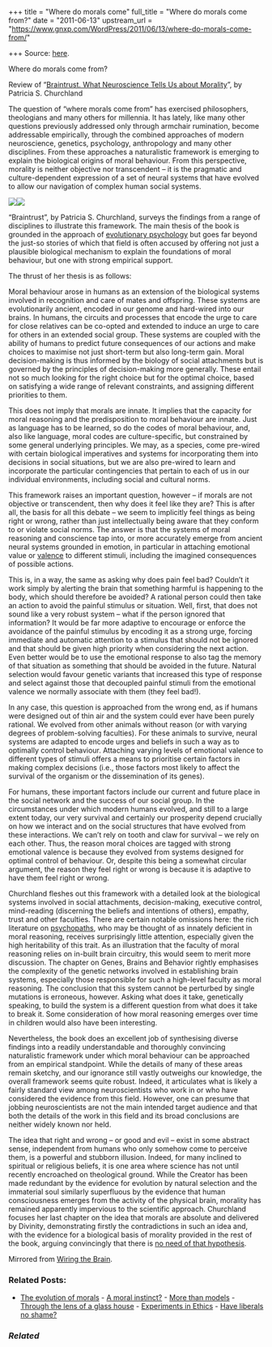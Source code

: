 +++
title = "Where do morals come"
full_title = "Where do morals come from?"
date = "2011-06-13"
upstream_url = "https://www.gnxp.com/WordPress/2011/06/13/where-do-morals-come-from/"

+++
Source: [here](https://www.gnxp.com/WordPress/2011/06/13/where-do-morals-come-from/).

Where do morals come from?

Review of “[Braintrust. What Neuroscience Tells Us about Morality](https://www.amazon.com/Braintrust-Publisher-Princeton-University-Press/dp/B004UVV8FG)”, by Patricia S. Churchland

The question of “where morals come from” has exercised philosophers, theologians and many others for millennia. It has lately, like many other questions previously addressed only through armchair rumination, become addressable empirically, through the combined approaches of modern neuroscience, genetics, psychology, anthropology and many other disciplines. From these approaches a naturalistic framework is emerging to explain the biological origins of moral behaviour. From this perspective, morality is neither objective nor transcendent – it is the pragmatic and culture-dependent expression of a set of neural systems that have evolved to allow our navigation of complex human social systems.



[![](https://i0.wp.com/4.bp.blogspot.com/-7pv7-DwgcK0/TfYec9_orcI/AAAAAAAAAI8/5vBlyB-uLLA/s320/homer-angel-deveil.png?w=640)![](https://i0.wp.com/4.bp.blogspot.com/-7pv7-DwgcK0/TfYec9_orcI/AAAAAAAAAI8/5vBlyB-uLLA/s320/homer-angel-deveil.png?w=640)](https://i0.wp.com/4.bp.blogspot.com/-7pv7-DwgcK0/TfYec9_orcI/AAAAAAAAAI8/5vBlyB-uLLA/s1600/homer-angel-deveil.png)

“Braintrust”, by Patricia S. Churchland, surveys the findings from a range of disciplines to illustrate this framework. The main thesis of the book is grounded in the approach of [evolutionary psychology](https://en.wikipedia.org/wiki/Evolutionary_psychology) but goes far beyond the just-so stories of which that field is often accused by offering not just a plausible biological mechanism to explain the foundations of moral behaviour, but one with strong empirical support.

The thrust of her thesis is as follows:

Moral behaviour arose in humans as an extension of the biological systems involved in recognition and care of mates and offspring. These systems are evolutionarily ancient, encoded in our genome and hard-wired into our brains. In humans, the circuits and processes that encode the urge to care for close relatives can be co-opted and extended to induce an urge to care for others in an extended social group. These systems are coupled with the ability of humans to predict future consequences of our actions and make choices to maximise not just short-term but also long-term gain. Moral decision-making is thus informed by the biology of social attachments but is governed by the principles of decision-making more generally. These entail not so much looking for the right choice but for the optimal choice, based on satisfying a wide range of relevant constraints, and assigning different priorities to them.

This does not imply that morals are innate. It implies that the capacity for moral reasoning and the predisposition to moral behaviour are innate. Just as language has to be learned, so do the codes of moral behaviour, and, also like language, moral codes are culture-specific, but constrained by some general underlying principles. We may, as a species, come pre-wired with certain biological imperatives and systems for incorporating them into decisions in social situations, but we are also pre-wired to learn and incorporate the particular contingencies that pertain to each of us in our individual environments, including social and cultural norms.

This framework raises an important question, however – if morals are not objective or transcendent, then why does it feel like they are? This is after all, the basis for all this debate – we seem to implicitly feel things as being right or wrong, rather than just intellectually being aware that they conform to or violate social norms. The answer is that the systems of moral reasoning and conscience tap into, or more accurately emerge from ancient neural systems grounded in emotion, in particular in attaching emotional value or [valence](https://en.wikipedia.org/wiki/Valence_(psychology)) to different stimuli, including the imagined consequences of possible actions.

This is, in a way, the same as asking why does pain feel bad? Couldn’t it work simply by alerting the brain that something harmful is happening to the body, which should therefore be avoided? A rational person could then take an action to avoid the painful stimulus or situation. Well, first, that does not sound like a very robust system – what if the person ignored that information? It would be far more adaptive to encourage or enforce the avoidance of the painful stimulus by encoding it as a strong urge, forcing immediate and automatic attention to a stimulus that should not be ignored and that should be given high priority when considering the next action. Even better would be to use the emotional response to also tag the memory of that situation as something that should be avoided in the future. Natural selection would favour genetic variants that increased this type of response and select against those that decoupled painful stimuli from the emotional valence we normally associate with them (they feel bad!).

In any case, this question is approached from the wrong end, as if humans were designed out of thin air and the system could ever have been purely rational. We evolved from other animals without reason (or with varying degrees of problem-solving faculties). For these animals to survive, neural systems are adapted to encode urges and beliefs in such a way as to optimally control behaviour. Attaching varying levels of emotional valence to different types of stimuli offers a means to prioritise certain factors in making complex decisions (i.e., those factors most likely to affect the survival of the organism or the dissemination of its genes).

For humans, these important factors include our current and future place in the social network and the success of our social group. In the circumstances under which modern humans evolved, and still to a large extent today, our very survival and certainly our prosperity depend crucially on how we interact and on the social structures that have evolved from these interactions. We can’t rely on tooth and claw for survival – we rely on each other. Thus, the reason moral choices are tagged with strong emotional valence is because they evolved from systems designed for optimal control of behaviour. Or, despite this being a somewhat circular argument, the reason they feel right or wrong is because it is adaptive to have them feel right or wrong.

Churchland fleshes out this framework with a detailed look at the biological systems involved in social attachments, decision-making, executive control, mind-reading (discerning the beliefs and intentions of others), empathy, trust and other faculties. There are certain notable omissions here: the rich literature on [psychopaths](https://wiringthebrain.blogspot.com/2010/02/bad-to-bone-altered-connections-in.html), who may be thought of as innately deficient in moral reasoning, receives surprisingly little attention, especially given the high heritability of this trait. As an illustration that the faculty of moral reasoning relies on in-built brain circuitry, this would seem to merit more discussion. The chapter on Genes, Brains and Behavior rightly emphasises the complexity of the genetic networks involved in establishing brain systems, especially those responsible for such a high-level faculty as moral reasoning. The conclusion that this system cannot be perturbed by single mutations is erroneous, however. Asking what does it take, genetically speaking, to build the system is a different question from what does it take to break it. Some consideration of how moral reasoning emerges over time in children would also have been interesting.

Nevertheless, the book does an excellent job of synthesising diverse findings into a readily understandable and thoroughly convincing naturalistic framework under which moral behaviour can be approached from an empirical standpoint. While the details of many of these areas remain sketchy, and our ignorance still vastly outweighs our knowledge, the overall framework seems quite robust. Indeed, it articulates what is likely a fairly standard view among neuroscientists who work in or who have considered the evidence from this field. However, one can presume that jobbing neuroscientists are not the main intended target audience and that both the details of the work in this field and its broad conclusions are neither widely known nor held.

The idea that right and wrong – or good and evil – exist in some abstract sense, independent from humans who only somehow come to perceive them, is a powerful and stubborn illusion. Indeed, for many inclined to spiritual or religious beliefs, it is one area where science has not until recently encroached on theological ground. While the Creator has been made redundant by the evidence for evolution by natural selection and the immaterial soul similarly superfluous by the evidence that human consciousness emerges from the activity of the physical brain, morality has remained apparently impervious to the scientific approach. Churchland focuses her last chapter on the idea that morals are absolute and delivered by Divinity, demonstrating firstly the contradictions in such an idea and, with the evidence for a biological basis of morality provided in the rest of the book, arguing convincingly that there is [no need of that hypothesis](https://en.wikipedia.org/wiki/Pierre-Simon_Laplace#Napoleon).

Mirrored from [Wiring the Brain](https://wiringthebrain.blogspot.com/).

### Related Posts:

- [The evolution of
  morals](https://www.gnxp.com/WordPress/2010/03/21/the-evolution-of-morals/) - [A moral
  instinct?](https://www.gnxp.com/WordPress/2008/01/12/a-moral-instinct/) - [More than
  models](https://www.gnxp.com/WordPress/2011/11/29/more-than-models/) - [Through the lens of a glass
  house](https://www.gnxp.com/WordPress/2011/06/08/through-the-lens-of-a-glass-house/) - [Experiments in
  Ethics](https://www.gnxp.com/WordPress/2008/10/13/experiments-in-ethics/) - [Have liberals no
  shame?](https://www.gnxp.com/WordPress/2008/06/08/have-liberals-no-shame/)

### *Related*

[](https://www.addtoany.com/add_to/facebook?linkurl=https%3A%2F%2Fwww.gnxp.com%2FWordPress%2F2011%2F06%2F13%2Fwhere-do-morals-come-from%2F&linkname=Where%20do%20morals%20come%20from%3F "Facebook")[](https://www.addtoany.com/add_to/twitter?linkurl=https%3A%2F%2Fwww.gnxp.com%2FWordPress%2F2011%2F06%2F13%2Fwhere-do-morals-come-from%2F&linkname=Where%20do%20morals%20come%20from%3F "Twitter")[](https://www.addtoany.com/add_to/email?linkurl=https%3A%2F%2Fwww.gnxp.com%2FWordPress%2F2011%2F06%2F13%2Fwhere-do-morals-come-from%2F&linkname=Where%20do%20morals%20come%20from%3F "Email")[](https://www.addtoany.com/share)
